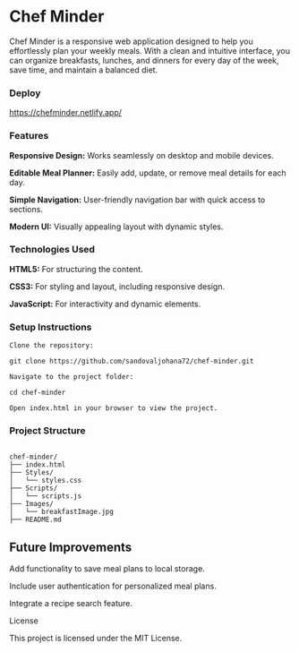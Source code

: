 # Chef Minder

Chef Minder is a responsive web application designed to help you effortlessly plan your weekly meals. With a clean and intuitive interface, you can organize breakfasts, lunches, and dinners for every day of the week, save time, and maintain a balanced diet.

### Deploy

https://chefminder.netlify.app/

### Features

**Responsive Design:** Works seamlessly on desktop and mobile devices.

**Editable Meal Planner:** Easily add, update, or remove meal details for each day.

**Simple Navigation:** User-friendly navigation bar with quick access to sections.

**Modern UI:** Visually appealing layout with dynamic styles.

### Technologies Used

**HTML5:** For structuring the content.

**CSS3:** For styling and layout, including responsive design.

**JavaScript:**  For interactivity and dynamic elements.


### Setup Instructions
~~~
Clone the repository:

git clone https://github.com/sandovaljohana72/chef-minder.git

Navigate to the project folder:

cd chef-minder

Open index.html in your browser to view the project.
~~~

### Project Structure

~~~

chef-minder/
├── index.html          
├── Styles/
│   └── styles.css      
├── Scripts/
│   └── scripts.js      
├── Images/
│   └── breakfastImage.jpg  
├── README.md         

~~~


## Future Improvements

Add functionality to save meal plans to local storage.

Include user authentication for personalized meal plans.

Integrate a recipe search feature.


License

This project is licensed under the MIT License.
